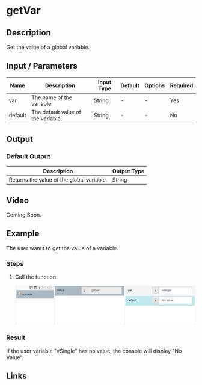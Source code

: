 # getVar

## Description

Get the value of a global variable.

## Input / Parameters

| Name | Description | Input Type | Default | Options | Required |
| ------ | ------ | ------ | ------ | ------ | ------ |
| var | The name of the variable. | String | - | - | Yes |
| default | The default value of the variable. | String | - | - | No |

## Output

### Default Output

| Description | Output Type |
| ------ | ------ |
| Returns the value of the global variable. | String |

## Video

Coming Soon.

## Example

The user wants to get the value of a variable.

### Steps

1. Call the function.

    ![](../../../../document/function/App/getVar/getVar-step-1.png?raw=true)

### Result

If the user variable "vSingle" has no value, the console will display "No Value".

## Links
